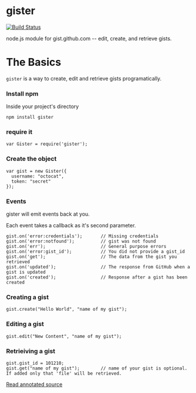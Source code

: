 # gister

[![Build Status](https://secure.travis-ci.org/goatslacker/gister.png)](http://travis-ci.org/goatslacker/gister)

node.js module for gist.github.com -- edit, create, and retrieve gists.

# The Basics

`gister` is a way to create, edit and retrieve gists programatically.

### Install npm

Inside your project's directory

    npm install gister

### require it

    var Gister = require('gister');

### Create the object

    var gist = new Gister({
      username: "octocat",
      token: "secret"
    });

### Events

gister will emit events back at you.

Each event takes a callback as it's second parameter.

    gist.on('error:credentials');       // Missing credentials
    gist.on('error:notfound');          // gist was not found
    gist.on('err');                     // General purpose errors
    gist.on('error:gist_id');           // You did not provide a gist_id
    gist.on('get');                     // The data from the gist you retrieved
    gist.on('updated');                 // The response from GitHub when a gist is updated
    gist.on('created');                 // Response after a gist has been created

### Creating a gist

    gist.create("Hello World", "name of my gist");

### Editing a gist

    gist.edit("New Content", "name of my gist");

### Retrieiving a gist

    gist.gist_id = 101210;
    gist.get("name of my gist");        // name of your gist is optional. If added only that 'file' will be retrieved.

[Read annotated source](http://goatslacker.github.com/gister)
